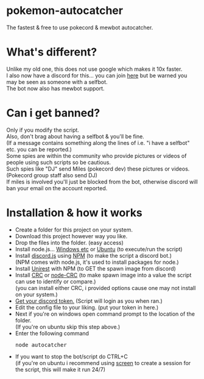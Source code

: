 # pokemon-autocatcher
The fastest &amp; free to use pokecord & mewbot autocatcher.
# What's different?
Unlike my old one, this does not use google which makes it 10x faster.
<br>
I also now have a discord for this... you can join <a href="https://discord.gg/7t4FVJv">here</a> but be warned you may be seen as someone with a selfbot.
<br>
The bot now also has mewbot support.
# Can i get banned?
Only if you modify the script.
<br>
Also, don't brag about having a selfbot & you'll be fine.
<br>
(If a message contains something along the lines of i.e. "i have a selfbot" etc. you can be reported.)
<br>
Some spies are within the community who provide pictures or videos of people using such scripts so be cautious.
<br>
Such spies like "DJ" send Miles (pokecord dev) these pictures or videos. (Pokecord group staff also send DJ)
<br>
If miles is involved you'll just be blocked from the bot, otherwise discord will ban your email on the account reported.
# Installation & how it works
<ul>
  <li>Create a folder for this project on your system.</li>
  <li>Download this project however way you like.</li>
  <li>Drop the files into the folder. (easy access)</li>
  <li>Install node.js... <a href="https://nodejs.org">Windows etc</a> or <a href="https://github.com/creationix/nvm/blob/master/README.md">Ubuntu</a> (to execute/run the script)</li>
  <li>Install <a href="https://discord.js.org/#/">discord.js</a> using <a href="https://stackoverflow.com/a/31930422">NPM</a> (to make the script a discord bot.)</li>
  (NPM comes with node.js, it's used to install packages for node.)
  <br>
  <li>Install <a href="http://unirest.io/nodejs.html">Unirest</a> with NPM (to GET the spawn image from discord)</li>
  <li>Install <a href="https://www.npmjs.com/package/crc">CRC</a> or <a href="https://www.npmjs.com/package/node-crc">node-CRC</a> (to make spawn image into a value the script can use to identify or compare.)</li>
  (you can install either CRC, i provided options cause one may not install on your system.)
  <li><a href="https://www.youtube.com/watch?v=tI1lzqzLQCs">Get your discord token.</a> (Script will login as you when ran.)
  <li>Edit the config file to your liking. (put your token in here.)</li>
  <li>Next if you're on windows open command prompt to the location of the folder.</li>
  (If you're on ubuntu skip this step above.)
  <li>Enter the following command <pre>node autocatcher</pre></li>
  <li>If you want to stop the bot/script do CTRL+C</li>
  (if you're on ubuntu i recommend using <a href="https://help.ubuntu.com/community/Screen">screen</a> to create a session for the script, this will make it run 24/7)
</ul>
